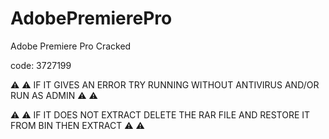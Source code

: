 # AdobePremierePro
Adobe Premiere Pro Cracked

code: 3727199

 ⚠️ ⚠️ IF IT GIVES AN ERROR TRY RUNNING WITHOUT ANTIVIRUS AND/OR RUN AS ADMIN  ⚠️ ⚠️

 ⚠️ ⚠️ IF IT DOES NOT EXTRACT DELETE THE RAR FILE AND RESTORE IT FROM BIN  THEN EXTRACT ⚠️ ⚠️

